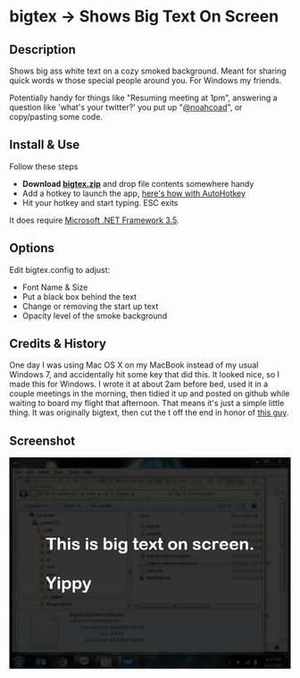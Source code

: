 # bigtex -> Shows Big Text On Screen

## Description
Shows big ass white text on a cozy smoked background.  Meant for sharing quick words w those special people around you.  For Windows my friends.

Potentially handy for things like "Resuming meeting at 1pm", answering a question like 'what's your twitter?' you put up "[@noahcoad](http://twitter.com/noahcoad)", or copy/pasting some code.

## Install & Use
Follow these steps
* **Download [bigtex.zip](support/bigtex.zip?raw=true)** and drop file contents somewhere handy
* Add a hotkey to launch the app, [here's how with AutoHotkey](http://noahcoad.com/post/646/create-a-global-hotkey-to-launch-a-program-with-autohotkey-on-windows)
* Hit your hotkey and start typing.  ESC exits

It does require [Microsoft .NET Framework 3.5](http://www.microsoft.com/en-us/download/details.aspx?id=22).

## Options
Edit bigtex.config to adjust:

* Font Name & Size
* Put a black box behind the text
* Change or removing the start up text
* Opacity level of the smoke background

## Credits & History
One day I was using Mac OS X on my MacBook instead of my usual Windows 7, and accidentally hit some key that did this.  It looked nice, so I made this for Windows.  I wrote it at about 2am before bed, used it in a couple meetings in the morning, then tidied it up and posted on github while waiting to board my flight that afternoon.  That means it's just a simple little thing.  It was originally bigtext, then cut the t off the end in honor of [this guy](http://en.wikipedia.org/wiki/Big_Tex).

## Screenshot
![](support/imgs/2013-04-12_2023-small.png)